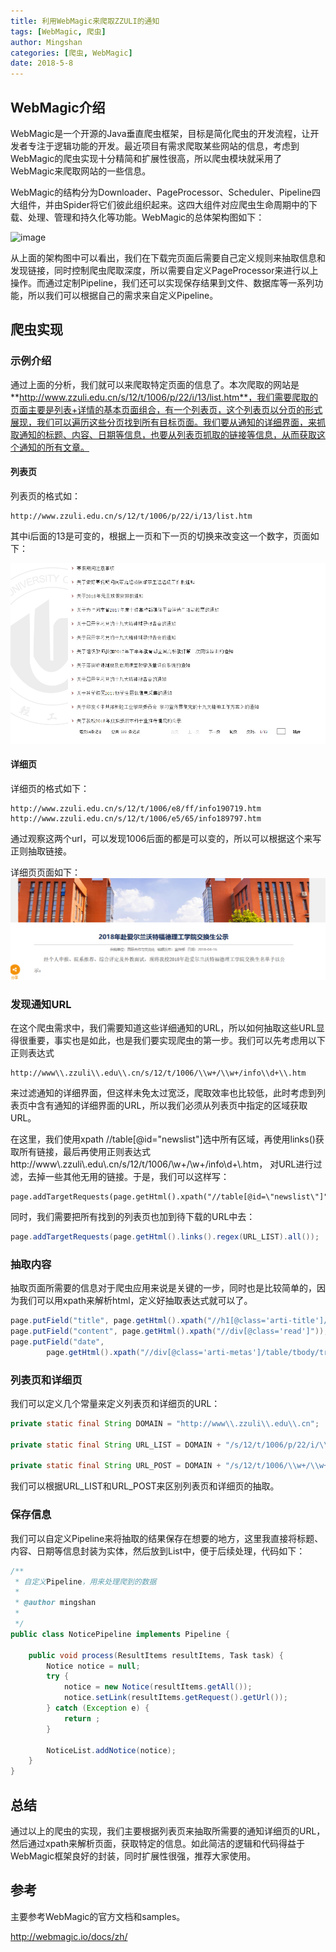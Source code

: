 ```yaml
---
title: 利用WebMagic来爬取ZZULI的通知
tags: [WebMagic, 爬虫]
author: Mingshan
categories: [爬虫, WebMagic]
date: 2018-5-8
---
```


## WebMagic介绍

WebMagic是一个开源的Java垂直爬虫框架，目标是简化爬虫的开发流程，让开发者专注于逻辑功能的开发。最近项目有需求爬取某些网站的信息，考虑到WebMagic的爬虫实现十分精简和扩展性很高，所以爬虫模块就采用了WebMagic来爬取网站的一些信息。

<!-- more -->

WebMagic的结构分为Downloader、PageProcessor、Scheduler、Pipeline四大组件，并由Spider将它们彼此组织起来。这四大组件对应爬虫生命周期中的下载、处理、管理和持久化等功能。WebMagic的总体架构图如下：

![image](https://github.com/mstao/static/blob/master/blog/webmagic.jpg?raw=true)

从上面的架构图中可以看出，我们在下载完页面后需要自己定义规则来抽取信息和发现链接，同时控制爬虫爬取深度，所以需要自定义PageProcessor来进行以上操作。而通过定制Pipeline，我们还可以实现保存结果到文件、数据库等一系列功能，所以我们可以根据自己的需求来自定义Pipeline。


## 爬虫实现

### 示例介绍

通过上面的分析，我们就可以来爬取特定页面的信息了。本次爬取的网站是**http://www.zzuli.edu.cn/s/12/t/1006/p/22/i/13/list.htm**，我们需要爬取的页面主要是列表+详情的基本页面组合，有一个列表页，这个列表页以分页的形式展现，我们可以遍历这些分页找到所有目标页面。我们要从通知的详细界面，来抓取通知的标题、内容、日期等信息，也要从列表页抓取的链接等信息，从而获取这个通知的所有文章。

#### 列表页
 列表页的格式如：
```
http://www.zzuli.edu.cn/s/12/t/1006/p/22/i/13/list.htm
```
其中i后面的13是可变的，根据上一页和下一页的切换来改变这一个数字，页面如下：

![image](https://github.com/mstao/static/blob/master/blog/spide-list-page.png?raw=true)

#### 详细页

详细页的格式如下：

```
http://www.zzuli.edu.cn/s/12/t/1006/e8/ff/info190719.htm
http://www.zzuli.edu.cn/s/12/t/1006/e5/65/info189797.htm
```

通过观察这两个url，可以发现1006后面的都是可以变的，所以可以根据这个来写正则抽取链接。

详细页页面如下：
![image](https://github.com/mstao/static/blob/master/blog/spide-detail-page.png?raw=true)

### 发现通知URL

在这个爬虫需求中，我们需要知道这些详细通知的URL，所以如何抽取这些URL显得很重要，事实也是如此，也是我们要实现爬虫的第一步。我们可以先考虑用以下正则表达式
```
http://www\\.zzuli\\.edu\\.cn/s/12/t/1006/\\w+/\\w+/info\\d+\\.htm
```
来过滤通知的详细界面，但这样未免太过宽泛，爬取效率也比较低，此时考虑到列表页中含有通知的详细界面的URL，所以我们必须从列表页中指定的区域获取URL。

在这里，我们使用xpath //table[@id=\"newslist\"]选中所有区域，再使用links()获取所有链接，最后再使用正则表达式http://www\\.zzuli\\.edu\\.cn/s/12/t/1006/\\w+/\\w+/info\\d+\\.htm， 对URL进行过滤，去掉一些其他无用的链接。于是，我们可以这样写：

```
page.addTargetRequests(page.getHtml().xpath("//table[@id=\"newslist\"]").links().regex(URL_POST).all());
```

同时，我们需要把所有找到的列表页也加到待下载的URL中去：

```java
page.addTargetRequests(page.getHtml().links().regex(URL_LIST).all());
```

### 抽取内容

抽取页面所需要的信息对于爬虫应用来说是关键的一步，同时也是比较简单的，因为我们可以用xpath来解析html，定义好抽取表达式就可以了。


```java
page.putField("title", page.getHtml().xpath("//h1[@class='arti-title']/text()"));
page.putField("content", page.getHtml().xpath("//div[@class='read']"));
page.putField("date",
        page.getHtml().xpath("//div[@class='arti-metas']/table/tbody/tr/td[3]/span/text()").replace("日期：", ""));
```

### 列表页和详细页

我们可以定义几个常量来定义列表页和详细页的URL：

```java
private static final String DOMAIN = "http://www\\.zzuli\\.edu\\.cn";

private static final String URL_LIST = DOMAIN + "/s/12/t/1006/p/22/i/\\d+/list\\.htm";

private static final String URL_POST = DOMAIN + "/s/12/t/1006/\\w+/\\w+/info\\d+\\.htm";

```

我们可以根据URL_LIST和URL_POST来区别列表页和详细页的抽取。


### 保存信息
我们可以自定义Pipeline来将抽取的结果保存在想要的地方，这里我直接将标题、内容、日期等信息封装为实体，然后放到List中，便于后续处理，代码如下：

```java
/**
 * 自定义Pipeline，用来处理爬到的数据
 * 
 * @author mingshan
 *
 */
public class NoticePipeline implements Pipeline {

    public void process(ResultItems resultItems, Task task) {
        Notice notice = null;
        try {
            notice = new Notice(resultItems.getAll());
            notice.setLink(resultItems.getRequest().getUrl());
        } catch (Exception e) {
            return ;
        }

        NoticeList.addNotice(notice);
    }
}
```



## 总结

通过以上的爬虫的实现，我们主要根据列表页来抽取所需要的通知详细页的URL，然后通过xpath来解析页面，获取特定的信息。如此简洁的逻辑和代码得益于WebMagic框架良好的封装，同时扩展性很强，推荐大家使用。


## 参考

主要参考WebMagic的官方文档和samples。

http://webmagic.io/docs/zh/